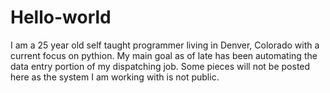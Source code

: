 # Hello-world

I am a 25 year old self taught programmer living in Denver, Colorado with a current focus on pythion. 
My main goal as of late has been automating the data entry portion of my dispatching job. 
Some pieces will not be posted here as the system I am working with is not public.

